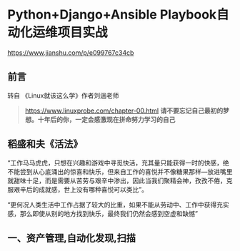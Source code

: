 # Python+Django+Ansible Playbook自动化运维项目实战
https://www.jianshu.com/p/e099767c34cb

## 前言 
转自 《Linux就该这么学》作者刘遄老师
>https://www.linuxprobe.com/chapter-00.html
**请不要忘记自己最初的梦想。十年后的你，一定会感激现在拼命努力学习的自己**

## 稻盛和夫《活法》
“工作马马虎虎，只想在兴趣和游戏中寻觅快活，充其量只能获得一时的快感，绝不能尝到从心底涌出的惊喜和快乐，但来自工作的喜悦并不像糖果那样—放进嘴里就甜味十足，而是需要从苦劳与艰辛中渗出，因此当我们聚精会神，孜孜不倦，克服艰辛后的成就感，世上没有哪种喜悦可以类比”。

“更何况人类生活中工作占据了较大的比重，如果不能从劳动中、工作中获得充实感，那么即使从别的地方找到快乐，最终我们仍然会感到空虚和缺憾”

## 一、资产管理,自动化发现,扫描


